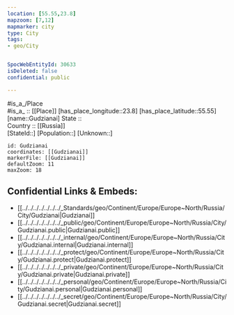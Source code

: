 ```yaml
---
location: [55.55,23.8] 
mapzoom: [7,12] 
mapmarker: city 
type: City
tags:
- geo/City


SpocWebEntityId: 30633
isDeleted: false
confidential: public

---
```

#is_a_/Place  
#is_a_ :: [[Place]] 
[has_place_longitude::23.8] 
[has_place_latitude::55.55] 
[name::Gudzianai] 
State ::  
Country :: [[Russia]]  
[StateId::] 
[Population::] 
[Unknown::] 


```leaflet
id: Gudzianai
coordinates: [[Gudzianai]] 
markerFile: [[Gudzianai]] 
defaultZoom: 11 
maxZoom: 18
```


## Confidential Links & Embeds: 
- [[../../../../../../../_Standards/geo/Continent/Europe/Europe~North/Russia/City/Gudzianai|Gudzianai]] 
- [[../../../../../../../_public/geo/Continent/Europe/Europe~North/Russia/City/Gudzianai.public|Gudzianai.public]] 
- [[../../../../../../../_internal/geo/Continent/Europe/Europe~North/Russia/City/Gudzianai.internal|Gudzianai.internal]] 
- [[../../../../../../../_protect/geo/Continent/Europe/Europe~North/Russia/City/Gudzianai.protect|Gudzianai.protect]] 
- [[../../../../../../../_private/geo/Continent/Europe/Europe~North/Russia/City/Gudzianai.private|Gudzianai.private]] 
- [[../../../../../../../_personal/geo/Continent/Europe/Europe~North/Russia/City/Gudzianai.personal|Gudzianai.personal]] 
- [[../../../../../../../_secret/geo/Continent/Europe/Europe~North/Russia/City/Gudzianai.secret|Gudzianai.secret]] 
